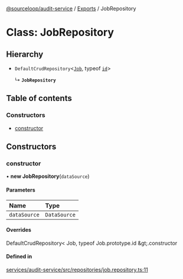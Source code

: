 [@sourceloop/audit-service](../README.md) / [Exports](../modules.md) / JobRepository

# Class: JobRepository

## Hierarchy

- `DefaultCrudRepository`<[`Job`](Job.md), typeof [`id`](Job.md#id)\>

  ↳ **`JobRepository`**

## Table of contents

### Constructors

- [constructor](JobRepository.md#constructor)

## Constructors

### constructor

• **new JobRepository**(`dataSource`)

#### Parameters

| Name | Type |
| :------ | :------ |
| `dataSource` | `DataSource` |

#### Overrides

DefaultCrudRepository&lt;
  Job,
  typeof Job.prototype.id
\&gt;.constructor

#### Defined in

[services/audit-service/src/repositories/job.repository.ts:11](https://github.com/sourcefuse/loopback4-microservice-catalog/blob/00e854d46/services/audit-service/src/repositories/job.repository.ts#L11)
